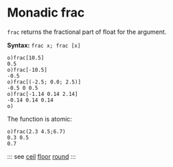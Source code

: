 # Monadic frac

`frac` returns the fractional part of float for the argument.

**Syntax:** ```frac x; frac [x]```

```o
o)frac[10.5]
0.5
o)frac[-10.5]
-0.5
o)frac[(-2.5; 0.0; 2.5)]
-0.5 0 0.5
o)frac[-1.14 0.14 2.14]
-0.14 0.14 0.14
o)
```

The function is atomic:

```o
o)frac(2.3 4.5;6.7)
0.3 0.5
0.7
```

::: see
[ceil](/verbs/math/ceil.md)
[floor](/verbs/math/floor.md)
[round](/verbs/math/round.md)
:::
